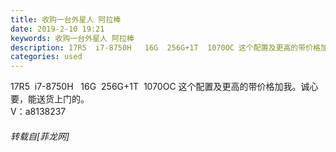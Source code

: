 ```yaml
---
title: 收购一台外星人 阿拉棒
date: 2019-2-10 19:21
keywords: 收购一台外星人 阿拉棒
description: 17R5  i7-8750H   16G  256G+1T  1070OC 这个配置及更高的带价格加我。诚心要，能送货上门的。V：a8138237
categories: used
---
```

<td class="t_f" id="postmessage_2962297">

17R5  i7-8750H   16G  256G+1T  1070OC 这个配置及更高的带价格加我。诚心要，能送货上门的。<br/>
V：a8138237</td>
###### 转载自[菲龙网]